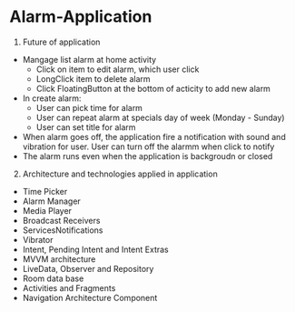 # Alarm-Application

1. Future of application
  - Mangage list alarm at home activity
     - Click on item to edit alarm, which user click
     - LongClick item to delete alarm
     - Click FloatingButton at the bottom of acticity to add new alarm
  - In create alarm: 
    -  User can pick time for alarm
    -  User can repeat alarm at specials day of week (Monday  - Sunday)
    -  User can set title for alarm
  - When alarm goes off, the application fire a notification with sound and vibration for user. User can turn off the alarmm when click to notify
  - The alarm runs even when the application is backgroudn or closed
2. Architecture and technologies applied in application
- Time Picker
- Alarm Manager
- Media Player
- Broadcast Receivers
- ServicesNotifications
- Vibrator
- Intent, Pending Intent and Intent Extras
- MVVM architecture
- LiveData, Observer and Repository
- Room data base
- Activities and Fragments
- Navigation Architecture Component


